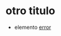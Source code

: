 # otro titulo
* elemento
[error](https://s.france24.com/media/display/8c13820c-5b0e-11e9-bf90-005056a964fe/w:1240/p:16x9/gato.jpg)
